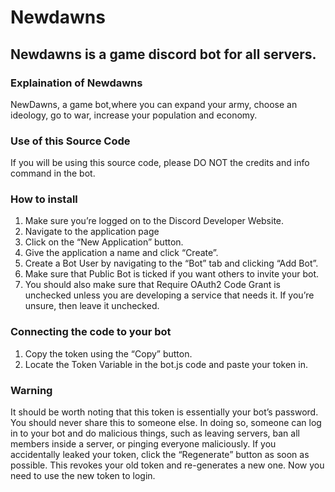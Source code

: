 # Newdawns
## Newdawns is a game discord bot for all servers.

### Explaination of Newdawns
NewDawns, a game bot,where you can expand your army, choose an ideology, go to war, increase your population and economy.

### Use of this Source Code
If you will be using this source code, please DO NOT the credits and info command in the bot.

### How to install
1. Make sure you’re logged on to the Discord Developer Website.
2. Navigate to the application page
3. Click on the “New Application” button.
4. Give the application a name and click “Create”.
5. Create a Bot User by navigating to the “Bot” tab and clicking “Add Bot”.
6. Make sure that Public Bot is ticked if you want others to invite your bot.
7. You should also make sure that Require OAuth2 Code Grant is unchecked unless you are developing a service that needs it. If you’re unsure, then leave it unchecked.

### Connecting the code to your bot

1. Copy the token using the “Copy” button.
2. Locate the Token Variable in the bot.js code and paste your token in.

### Warning 
It should be worth noting that this token is essentially your bot’s password. You should never share this to someone else. In doing so, someone can log in to your bot and do malicious things, such as leaving servers, ban all members inside a server, or pinging everyone maliciously.
If you accidentally leaked your token, click the “Regenerate” button as soon as possible. This revokes your old token and re-generates a new one. Now you need to use the new token to login.

